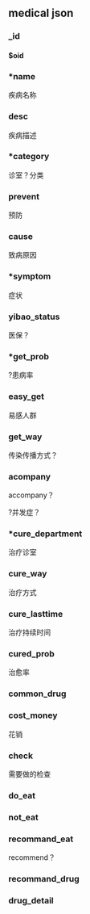 ## medical json

### _id

#### 	$oid

### *name

疾病名称

### desc

疾病描述

### *category

诊室？分类

### prevent

预防

### cause

致病原因

### *symptom

症状

### yibao_status

医保？

### *get_prob

?患病率

### easy_get

易感人群

### get_way

传染传播方式？

### acompany

accompany？

?并发症？

### *cure_department

治疗诊室

### cure_way

治疗方式

### cure_lasttime

治疗持续时间

### cured_prob

治愈率

### common_drug

### cost_money

花销

### check

需要做的检查

### do_eat

### not_eat

### recommand_eat

recommend？

### recommand_drug

### drug_detail

